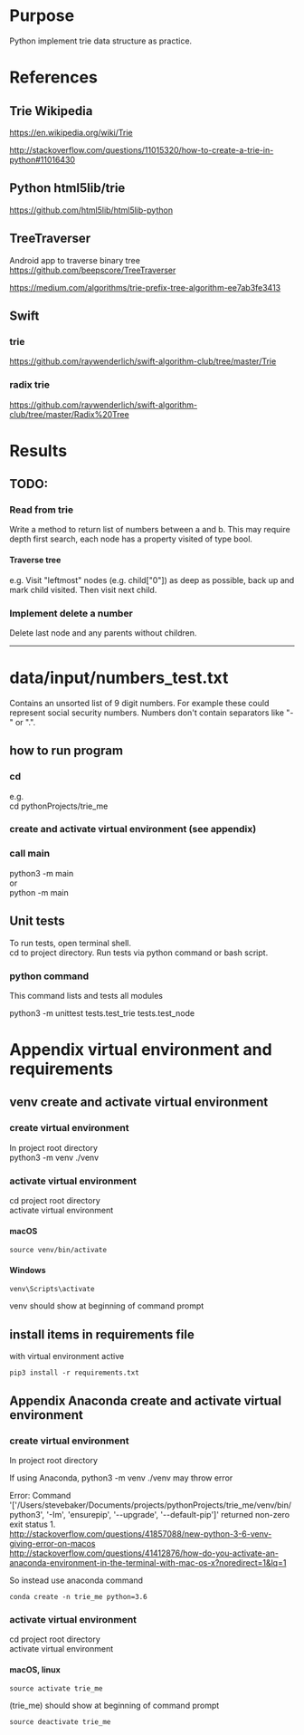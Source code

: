 # Purpose
Python implement trie data structure as practice.  

# References
## Trie Wikipedia
https://en.wikipedia.org/wiki/Trie

http://stackoverflow.com/questions/11015320/how-to-create-a-trie-in-python#11016430

## Python html5lib/trie
https://github.com/html5lib/html5lib-python

## TreeTraverser
Android app to traverse binary tree
https://github.com/beepscore/TreeTraverser

https://medium.com/algorithms/trie-prefix-tree-algorithm-ee7ab3fe3413
## Swift
### trie
https://github.com/raywenderlich/swift-algorithm-club/tree/master/Trie
### radix trie
https://github.com/raywenderlich/swift-algorithm-club/tree/master/Radix%20Tree

# Results

## TODO:

### Read from trie
Write a method to return list of numbers between a and b.
This may require depth first search, each node has a property visited of type bool.

#### Traverse tree
e.g. Visit "leftmost" nodes (e.g. child["0"]) as deep as possible, back up and mark child visited.
Then visit next child.

### Implement delete a number
Delete last node and any parents without children.

---

# data/input/numbers_test.txt
Contains an unsorted list of 9 digit numbers.
For example these could represent social security numbers.
Numbers don't contain separators like "-" or ".".

## how to run program
### cd <project root directory>  
e.g.  
cd pythonProjects/trie_me

### create and activate virtual environment (see appendix)

### call main
python3 -m main  
or  
python -m main


## Unit tests
To run tests, open terminal shell.  
cd to project directory. Run tests via python command or bash script.

### python command
This command lists and tests all modules

python3 -m unittest tests.test_trie tests.test_node


# Appendix virtual environment and requirements

## venv create and activate virtual environment

### create virtual environment
In project root directory  
python3 -m venv ./venv

### activate virtual environment
cd project root directory  
activate virtual environment

#### macOS

    source venv/bin/activate
    
#### Windows

    venv\Scripts\activate

venv should show at beginning of command prompt  

## install items in requirements file
with virtual environment active

    pip3 install -r requirements.txt

## Appendix Anaconda create and activate virtual environment

### create virtual environment
In project root directory  

If using Anaconda, python3 -m venv ./venv may throw error  

Error: Command '['/Users/stevebaker/Documents/projects/pythonProjects/trie_me/venv/bin/python3', '-Im', 'ensurepip', '--upgrade', '--default-pip']' returned non-zero exit status 1.  
http://stackoverflow.com/questions/41857088/new-python-3-6-venv-giving-error-on-macos  
http://stackoverflow.com/questions/41412876/how-do-you-activate-an-anaconda-environment-in-the-terminal-with-mac-os-x?noredirect=1&lq=1  

So instead use anaconda command  

    conda create -n trie_me python=3.6

### activate virtual environment
cd project root directory  
activate virtual environment

#### macOS, linux

    source activate trie_me
    
(trie_me) should show at beginning of command prompt  

    source deactivate trie_me


